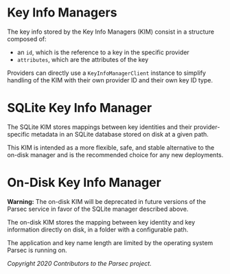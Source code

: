 # Key Info Managers

The key info stored by the Key Info Managers (KIM) consist in a structure composed of:

- an `id`, which is the reference to a key in the specific provider
- `attributes`, which are the attributes of the key

Providers can directly use a `KeyInfoManagerClient` instance to simplify handling of the KIM with
their own provider ID and their own key ID type.

# SQLite Key Info Manager

The SQLite KIM stores mappings between key identities and their provider-specific metadata in an
SQLite database stored on disk at a given path.

This KIM is intended as a more flexible, safe, and stable alternative to the on-disk manager and is
the recommended choice for any new deployments.

# On-Disk Key Info Manager

**Warning:** The on-disk KIM will be deprecated in future versions of the Parsec service in favor of
the SQLite manager described above.

The on-disk KIM stores the mapping between key identity and key information directly on disk, in a
folder with a configurable path.

The application and key name length are limited by the operating system Parsec is running on.

*Copyright 2020 Contributors to the Parsec project.*
